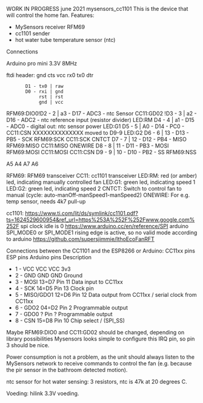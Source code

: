WORK IN PROGRESS june 2021
mysensors_cc1101
This is the device that will control the home fan.
Features:
- MySensors receiver RFM69
- cc1101 sender
- hot water tube temperature sensor (ntc)

Connections

Arduino pro mini 3.3V 8MHz

ftdi header:
gnd cts vcc rx0 tx0 dtr


           D1 - tx0 | raw
           D0 - rxi | gnd
                rst | rst
                gnd | vcc
RFM69:DIO0!D2 - 2   | a3 - D17 - ADC3 - ntc Sensor
CC11:GD02 !D3 - 3   | a2 - D16 - ADC2 - ntc reference input (resistor divider)
LED:RM     D4 - 4   | a1 - D15 - ADC0 - digital out: ntc sensor power
LED:G1     D5 - 5   | A0 - D14 - PC0 - CC11:CSN XXXXXXXXXXXXXX moved to D9-9
LED:G2     D6 - 6   | 13 - D13 - PB5 - SCK  RFM69:SCK  CC11:SCK
CNTCT      D7 - 7   | 12 - D12 - PB4 - MISO RFM69:MISO CC11:MISO
ONEWIRE    D8 - 8   | 11 - D11 - PB3 - MOSI RFM69:MOSI CC11:MOSI
CC11:CSN   D9 - 9   | 10 - D10 - PB2 - SS   RFM69:NSS

A5
A4
A7
A6

RFM69: RFM69 transceiver
CC11: cc1101 transceiver
LED:RM: red (or amber) led, indicating manually controlled fan
LED:G1: green led, indicating speed 1
LED:G2: green led, indicating speed 2
CNTCT: Switch to control fan to manual (cycle: auto-manOff-manSpeed1-manSpeed2)
ONEWIRE: For e.g. temp sensor, needs 4k7 pull-up

cc1101: https://www.ti.com/lit/ds/symlink/cc1101.pdf?ts=1624529600954&ref_url=https%253A%252F%252Fwww.google.com%252F
spi clock idle is 0
https://www.arduino.cc/en/reference/SPI
arduino SPI_MODE0 or SPI_MODE1
rising edge is active, so no valid mode according to arduino
https://github.com/supersjimmie/IthoEcoFanRFT

Connections between the CC1101 and the ESP8266 or Arduino:
CC11xx pins    ESP pins Arduino pins  Description
*  1 - VCC        VCC      VCC           3v3
*  2 - GND        GND      GND           Ground
*  3 - MOSI       13=D7    Pin 11        Data input to CC11xx
*  4 - SCK        14=D5    Pin 13        Clock pin
*  5 - MISO/GDO1  12=D6    Pin 12        Data output from CC11xx / serial clock from CC11xx
*  6 - GDO2       04=D2    Pin  2        Programmable output
*  7 - GDO0       ?        Pin  ?        Programmable output
*  8 - CSN        15=D8    Pin 10        Chip select / (SPI_SS)

Maybe RFM69:DIO0 and CC11:GD02 should be changed, depending on library possibilities
Mysensors looks simple to configure this IRQ pin, so pin 3 should be nice.

Power consumption is not a problem, as the unit should always listen to the MySensors network to
receive commands to control the fan (e.g. because the pir sensor in the bathroom detected motion).

ntc sensor for hot water sensing: 3 resistors, ntc is 47k at 20 degrees C.

Voeding: hilink 3.3V voeding.